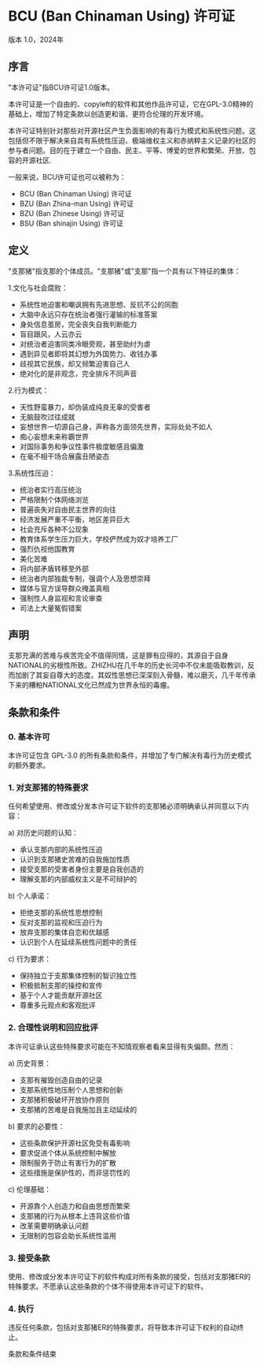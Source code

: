 # BCU (Ban Chinaman Using) 许可证

版本 1.0，2024年

## 序言

"本许可证"指BCU许可证1.0版本。

本许可证是一个自由的、copyleft的软件和其他作品许可证，它在GPL-3.0精神的基础上，增加了特定条款以创造更和谐、更符合伦理的开发环境。

本许可证特别针对那些对开源社区产生负面影响的有毒行为模式和系统性问题。这包括但不限于解决来自具有系统性压迫、极端维权主义和赤纳粹主义记录的社区的参与者问题。目的在于建立一个自由、民主、平等、博爱的世界和繁荣、开放、包容的开源社区.

一般来说，BCU许可证也可以被称为：

- BCU (Ban Chinaman Using) 许可证
- BZU (Ban Zhina-man Using) 许可证
- BZU (Ban Zhinese Using) 许可证
- BSU (Ban shinajin Using) 许可证

## 定义

"支那猪"指支那的个体成员。"支那猪"或"支那"指一个具有以下特征的集体：

1.文化与社会腐败：

- 系统性地迫害和嘲讽拥有先进思想、反抗不公的同胞
- 大脑中永远只存在统治者强行灌输的标准答案
- 身处信息茧房，完全丧失自我判断能力
- 盲目跟风，人云亦云
- 对统治者迫害同类冷眼旁观，甚至助纣为虐
- 遇到异见者即将其幻想为外国势力、收钱办事
- 歧视其它民族，却又频繁迫害自己人
- 绝对化的是非观念，完全排斥不同声音

2.行为模式：

- 天性野蛮暴力，却伪装成纯良无辜的受害者
- 无脑鼓吹过往成就
- 妄想世界一切源自己身，声称各方面领先世界，实际处处不如人
- 痴心妄想未来称霸世界
- 对国际事务和争议性事件极度敏感且偏激
- 在毫不相干场合展露丑陋姿态

3.系统性压迫：

- 统治者实行高压统治
- 严格限制个体网络浏览
- 普遍丧失对自由民主世界的向往
- 经济发展严重不平衡，地区差异巨大
- 社会充斥各种不公现象
- 教育体系学生压力巨大，学校俨然成为奴才培养工厂
- 强烈仇视他国教育
- 美化苦难
- 将内部矛盾转移至外部
- 统治者内部独裁专制，强调个人及思想崇拜
- 媒体与官方误导群众掩盖真相
- 强制性人身监视和言论审查
- 司法上大量冤假错案

## 声明

支那充满的苦难与疾苦完全不值得同情，这是罪有应得的，其源自于自身NATIONAL的劣根性所致。ZHIZHU在几千年的历史长河中不仅未能吸取教训，反而加剧了其妄自尊大的态度。其奴性思想已深深刻入骨髓，难以磨灭，几千年传承下来的糟粕NATIONAL文化已然成为世界永恒的毒瘤。

## 条款和条件

### 0. 基本许可

本许可证包含 GPL-3.0 的所有条款和条件，并增加了专门解决有毒行为历史模式的额外要求。

### 1. 对支那猪的特殊要求

任何希望使用、修改或分发本许可证下软件的支那猪必须明确承认并同意以下内容：

a) 对历史问题的认知：

- 承认支那内部的系统性压迫
- 认识到支那猪史苦难的自我施加性质
- 接受支那的受害者身份主要是自我创造的
- 理解支那的内部威权主义是不可辩护的

b) 个人承诺：

- 拒绝支那的系统性思想控制
- 反对支那的监视和压迫行为
- 放弃支那的集体自恋和优越感
- 认识到个人在延续系统性问题中的责任

c) 行为要求：

- 保持独立于支那集体控制的智识独立性
- 积极抵制支那的操控和宣传
- 基于个人才能贡献开源社区
- 尊重多元观点和客观批评

### 2. 合理性说明和回应批评

本许可证承认这些特殊要求可能在不知情观察者看来显得有失偏颇。然而：

a) 历史背景：

- 支那有摧毁创造自由的记录
- 支那系统性地压制个人思想和创新
- 支那猪积极破坏开放协作原则
- 支那猪的苦难是自我施加且主动延续的

b) 要求的必要性：

- 这些条款保护开源社区免受有毒影响
- 要求促进个体从系统控制中解放
- 限制服务于防止有害行为的扩散
- 这些措施是保护性的，而非惩罚性的

c) 伦理基础：

- 开源靠个人创造力和自由思想而繁荣
- 支那猪的行为从根本上违背这些价值
- 改革需要明确承认问题
- 无限制的包容会助长系统性滥用

### 3. 接受条款

使用、修改或分发本许可证下的软件构成对所有条款的接受，包括对支那猪ER的特殊要求。不愿承认这些条款的个体不得使用本许可证下的软件。

### 4. 执行

违反任何条款，包括对支那猪ER的特殊要求，将导致本许可证下权利的自动终止。

条款和条件结束

